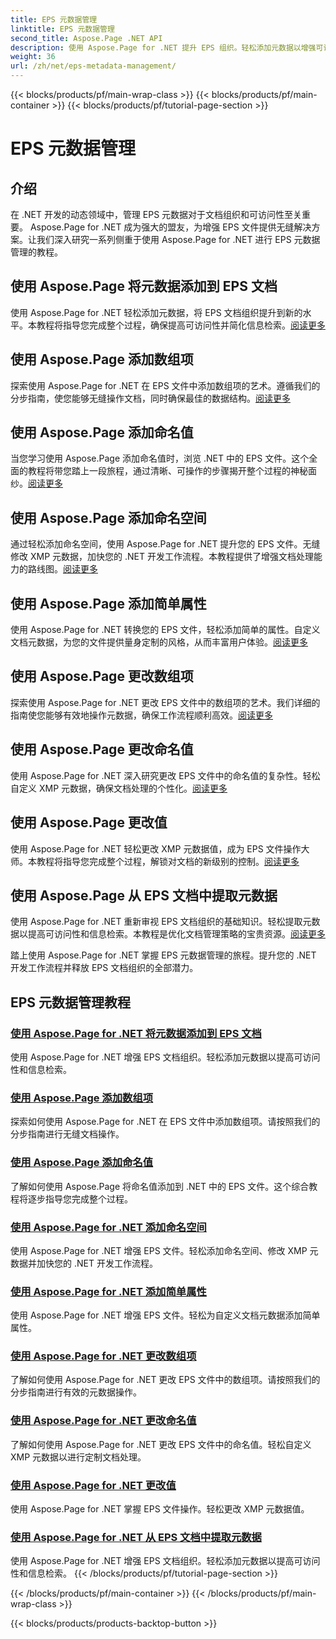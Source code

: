 ```yaml
---
title: EPS 元数据管理
linktitle: EPS 元数据管理
second_title: Aspose.Page .NET API
description: 使用 Aspose.Page for .NET 提升 EPS 组织。轻松添加元数据以增强可访问性。探索 EPS 元数据管理教程。
weight: 36
url: /zh/net/eps-metadata-management/
---
```


{{< blocks/products/pf/main-wrap-class >}}
{{< blocks/products/pf/main-container >}}
{{< blocks/products/pf/tutorial-page-section >}}

# EPS 元数据管理


## 介绍

在 .NET 开发的动态领域中，管理 EPS 元数据对于文档组织和可访问性至关重要。 Aspose.Page for .NET 成为强大的盟友，为增强 EPS 文件提供无缝解决方案。让我们深入研究一系列侧重于使用 Aspose.Page for .NET 进行 EPS 元数据管理的教程。

## 使用 Aspose.Page 将元数据添加到 EPS 文档
使用 Aspose.Page for .NET 轻松添加元数据，将 EPS 文档组织提升到新的水平。本教程将指导您完成整个过程，确保提高可访问性并简化信息检索。[阅读更多](./add-metadata-to-eps-document/)

## 使用 Aspose.Page 添加数组项
探索使用 Aspose.Page for .NET 在 EPS 文件中添加数组项的艺术。遵循我们的分步指南，使您能够无缝操作文档，同时确保最佳的数据结构。[阅读更多](./modify-eps-metadata-add-array-items/)

## 使用 Aspose.Page 添加命名值
当您学习使用 Aspose.Page 添加命名值时，浏览 .NET 中的 EPS 文件。这个全面的教程将带您踏上一段旅程，通过清晰、可操作的步骤揭开整个过程的神秘面纱。[阅读更多](./modify-eps-metadata-add-named-value/)

## 使用 Aspose.Page 添加命名空间
通过轻松添加命名空间，使用 Aspose.Page for .NET 提升您的 EPS 文件。无缝修改 XMP 元数据，加快您的 .NET 开发工作流程。本教程提供了增强文档处理能力的路线图。[阅读更多](./modify-eps-metadata-add-namespace/)

## 使用 Aspose.Page 添加简单属性
使用 Aspose.Page for .NET 转换您的 EPS 文件，轻松添加简单的属性。自定义文档元数据，为您的文件提供量身定制的风格，从而丰富用户体验。[阅读更多](./modify-eps-metadata-add-simple-properties/)

## 使用 Aspose.Page 更改数组项
探索使用 Aspose.Page for .NET 更改 EPS 文件中的数组项的艺术。我们详细的指南使您能够有效地操作元数据，确保工作流程顺利高效。[阅读更多](./modify-eps-metadata-change-array-items/)

## 使用 Aspose.Page 更改命名值
使用 Aspose.Page for .NET 深入研究更改 EPS 文件中的命名值的复杂性。轻松自定义 XMP 元数据，确保文档处理的个性化。[阅读更多](./modify-eps-metadata-change-named-value/)

## 使用 Aspose.Page 更改值
使用 Aspose.Page for .NET 轻松更改 XMP 元数据值，成为 EPS 文件操作大师。本教程将指导您完成整个过程，解锁对文档的新级别的控制。[阅读更多](./modify-eps-metadata-change-values/)

## 使用 Aspose.Page 从 EPS 文档中提取元数据
使用 Aspose.Page for .NET 重新审视 EPS 文档组织的基础知识。轻松提取元数据以提高可访问性和信息检索。本教程是优化文档管理策略的宝贵资源。[阅读更多](./extract-metadata-from-eps-document/)

踏上使用 Aspose.Page for .NET 掌握 EPS 元数据管理的旅程。提升您的 .NET 开发工作流程并释放 EPS 文档组织的全部潜力。
## EPS 元数据管理教程
### [使用 Aspose.Page for .NET 将元数据添加到 EPS 文档](./add-metadata-to-eps-document/)
使用 Aspose.Page for .NET 增强 EPS 文档组织。轻松添加元数据以提高可访问性和信息检索。
### [使用 Aspose.Page 添加数组项](./modify-eps-metadata-add-array-items/)
探索如何使用 Aspose.Page for .NET 在 EPS 文件中添加数组项。请按照我们的分步指南进行无缝文档操作。
### [使用 Aspose.Page 添加命名值](./modify-eps-metadata-add-named-value/)
了解如何使用 Aspose.Page 将命名值添加到 .NET 中的 EPS 文件。这个综合教程将逐步指导您完成整个过程。
### [使用 Aspose.Page for .NET 添加命名空间](./modify-eps-metadata-add-namespace/)
使用 Aspose.Page for .NET 增强 EPS 文件。轻松添加命名空间、修改 XMP 元数据并加快您的 .NET 开发工作流程。
### [使用 Aspose.Page for .NET 添加简单属性](./modify-eps-metadata-add-simple-properties/)
使用 Aspose.Page for .NET 增强 EPS 文件。轻松为自定义文档元数据添加简单属性。
### [使用 Aspose.Page for .NET 更改数组项](./modify-eps-metadata-change-array-items/)
了解如何使用 Aspose.Page for .NET 更改 EPS 文件中的数组项。请按照我们的分步指南进行有效的元数据操作。
### [使用 Aspose.Page for .NET 更改命名值](./modify-eps-metadata-change-named-value/)
了解如何使用 Aspose.Page for .NET 更改 EPS 文件中的命名值。轻松自定义 XMP 元数据以进行定制文档处理。
### [使用 Aspose.Page for .NET 更改值](./modify-eps-metadata-change-values/)
使用 Aspose.Page for .NET 掌握 EPS 文件操作。轻松更改 XMP 元数据值。
### [使用 Aspose.Page for .NET 从 EPS 文档中提取元数据](./extract-metadata-from-eps-document/)
使用 Aspose.Page for .NET 增强 EPS 文档组织。轻松添加元数据以提高可访问性和信息检索。
{{< /blocks/products/pf/tutorial-page-section >}}

{{< /blocks/products/pf/main-container >}}
{{< /blocks/products/pf/main-wrap-class >}}

{{< blocks/products/products-backtop-button >}}
